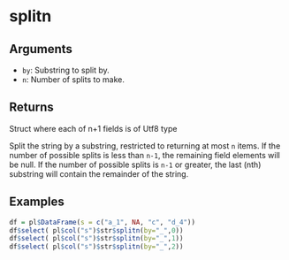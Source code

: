 # splitn

## Arguments

- `by`: Substring to split by.
- `n`: Number of splits to make.

## Returns

Struct where each of n+1 fields is of Utf8 type

Split the string by a substring, restricted to returning at most `n` items. If the number of possible splits is less than `n-1`, the remaining field elements will be null. If the number of possible splits is `n-1` or greater, the last (nth) substring will contain the remainder of the string.

## Examples

```r
df = pl$DataFrame(s = c("a_1", NA, "c", "d_4"))
df$select( pl$col("s")$str$splitn(by="_",0))
df$select( pl$col("s")$str$splitn(by="_",1))
df$select( pl$col("s")$str$splitn(by="_",2))
```